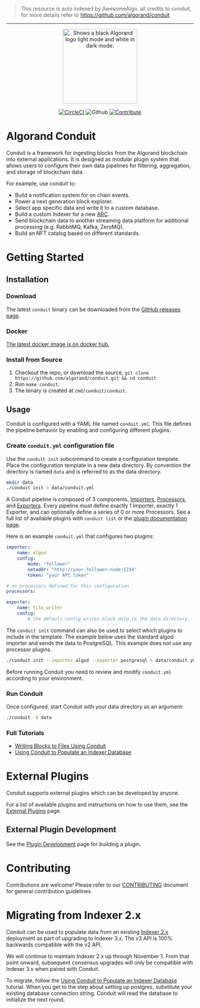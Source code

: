 > This resource is auto indexed by AwesomeAlgo, all credits to conduit, for more details refer to https://github.com/algorand/conduit

---

<div style="text-align:center" align="center">
  <picture>
    <source media="(prefers-color-scheme: dark)" srcset="docs/assets/algorand_logo_mark_white.png">
    <source media="(prefers-color-scheme: light)" srcset="docs/assets/algorand_logo_mark_black.png">
    <img alt="Shows a black Algorand logo light mode and white in dark mode." src="docs/assets/algorand_logo_mark_black.png" width="200">
  </picture>

[![CircleCI](https://img.shields.io/circleci/build/github/algorand/conduit/master?label=master)](https://circleci.com/gh/algorand/conduit/tree/master)
![Github](https://img.shields.io/github/license/algorand/conduit)
[![Contribute](https://img.shields.io/badge/contributor-guide-blue?logo=github)](https://github.com/algorand/go-algorand/blob/master/CONTRIBUTING.md)
</div>

# Algorand Conduit

Conduit is a framework for ingesting blocks from the Algorand blockchain into external applications. It is designed as modular plugin system that allows users to configure their own data pipelines for filtering, aggregation, and storage of blockchain data.

<!-- TODO: a cool diagram here that clearly demonstrates data moving through the system -->

For example, use conduit to:
* Build a notification system for on chain events.
* Power a next generation block explorer.
* Select app specific data and write it to a custom database.
* Build a custom Indexer for a new [ARC](https://github.com/algorandfoundation/ARCs).
* Send blockchain data to another streaming data platform for additional processing (e.g. RabbitMQ, Kafka, ZeroMQ).
* Build an NFT catalog based on different standards.

# Getting Started

## Installation

### Download

The latest `conduit` binary can be downloaded from the [GitHub releases page](https://github.com/algorand/conduit/releases).

### Docker

[The latest docker image is on docker hub.](https://hub.docker.com/r/algorand/conduit)

### Install from Source

1. Checkout the repo, or download the source, `git clone https://github.com/algorand/conduit.git && cd conduit`
2. Run `make conduit`.
3. The binary is created at `cmd/conduit/conduit`.

## Usage

Conduit is configured with a YAML file named `conduit.yml`. This file defines the pipeline behavior by enabling and configuring different plugins.

### Create `conduit.yml` configuration file

Use the `conduit init` subcommand to create a configuration template. Place the configuration template in a new data directory. By convention the directory is named `data` and is referred to as the data directory.

```sh
mkdir data
./conduit init > data/conduit.yml
```

A Conduit pipeline is composed of 3 components, [Importers](./conduit/plugins/importers/), [Processors](./conduit/plugins/processors/), and [Exporters](./conduit/plugins/exporters/).
Every pipeline must define exactly 1 Importer, exactly 1 Exporter, and can optionally define a series of 0 or more Processors. See a full list of available plugins with `conduit list` or the [plugin documentation page](./conduit/plugins).

Here is an example `conduit.yml` that configures two plugins:

```yaml
importer:
    name: algod
    config:
        mode: "follower"
        netaddr: "http://your-follower-node:1234"
        token: "your API token"

# no processors defined for this configuration
processors:

exporter:
    name: file_writer
    config:
        # the default config writes block data to the data directory.
```

The `conduit init` command can also be used to select which plugins to include in the template. The example below uses the standard algod importer and sends the data to PostgreSQL. This example does not use any processor plugins.
```sh
./conduit init --importer algod --exporter postgresql > data/conduit.yml
```

Before running Conduit you need to review and modify `conduit.yml` according to your environment.

### Run Conduit

Once configured, start Conduit with your data directory as an argument:
```sh
./conduit -d data
```

### Full Tutorials

* [Writing Blocks to Files Using Conduit](./docs/tutorials/WritingBlocksToFile.md)
* [Using Conduit to Populate an Indexer Database](./docs/tutorials/IndexerWriter.md)

# External Plugins

Conduit supports external plugins which can be developed by anyone.

For a list of available plugins and instructions on how to use them, see the [External Plugins](./docs/ExternalPlugins.md) page.

## External Plugin Development

See the [Plugin Development](./docs/PluginDevelopment.md) page for building a plugin.

# Contributing

Contributions are welcome! Please refer to our [CONTRIBUTING](https://github.com/algorand/go-algorand/blob/master/CONTRIBUTING.md) document for general contribution guidelines.

# Migrating from Indexer 2.x

Conduit can be used to populate data from an existing [Indexer 2.x](https://github.com/algorand/indexer/) deployment as part of upgrading to Indexer 3.x. The v3 API is 100% backwards compatible with the v2 API.

We will continue to maintain Indexer 2.x up through November 1. From that point onward, subsequent consensus upgrades will only be compatible with Indexer 3.x when paired with Conduit.

To migrate, follow the [Using Conduit to Populate an Indexer Database](./docs/tutorials/IndexerWriter.md) tutorial. When you get to the step about setting up postgres, substitute your existing database connection string. Conduit will read the database to initialize the next round.
